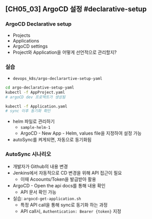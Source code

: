 ## [CH05_03] ArgoCD 설정 #declarative-setup

### ArgoCD Declarative setup
- Projects
- Applications
- ArgoCD settings
- Project와 Application을 어떻게 선언적으로 관리할지?

### 실습
- `devops_k8s/argo-declarartive-setup-yaml`
```bash
cd argo-declarative-setup-yaml
kubectl -f AppProject.yaml
# argoCD dev 프로젝트가 생성됨

kubectl -f Application.yaml
# sync 이후 동기화 확인
```
- helm 파일로 관리하기
  - `sample-helm-1`
  - ArgoCD - New App - Helm, values file을 지정하여 설정 가능
- autoSync를 켜게되면, 자동으로 동기화됨

### AutoSync 시나리오
- 개발자가 Github의 내용 변경
- Jenkins에서 자동적으로 CD 변경을 위해 API 접근이 필요
  - 이때 Acoounts/Token을 발급받아 활용
- ArgoCD - Open the api docs를 통해 내용 확인
  - API 문서 확인 가능
- 실습: `argocd-get-application.sh`
  - 특정 API call을 통해 sync로 동기화 하는 과정
  - API call시, `Authentication: Bearer {token}` 지정